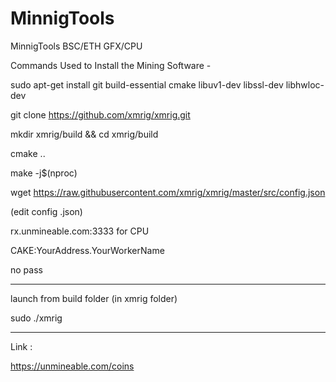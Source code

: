 # MinnigTools
 MinnigTools  BSC/ETH  GFX/CPU

Commands Used to Install the Mining Software -

sudo apt-get install git build-essential cmake libuv1-dev libssl-dev libhwloc-dev

git clone https://github.com/xmrig/xmrig.git

mkdir xmrig/build && cd xmrig/build

cmake ..

make -j$(nproc)

wget https://raw.githubusercontent.com/xmrig/xmrig/master/src/config.json



(edit config .json) 

rx.unmineable.com:3333 for CPU 

CAKE:YourAddress.YourWorkerName

no pass

------------

launch from build folder (in xmrig folder)

sudo ./xmrig 

-------------


Link :

https://unmineable.com/coins




































